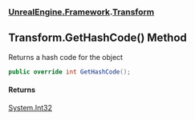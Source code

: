 ### [UnrealEngine.Framework](./UnrealEngine-Framework.md 'UnrealEngine.Framework').[Transform](./Transform.md 'UnrealEngine.Framework.Transform')
## Transform.GetHashCode() Method
Returns a hash code for the object  
```csharp
public override int GetHashCode();
```
#### Returns
[System.Int32](https://docs.microsoft.com/en-us/dotnet/api/System.Int32 'System.Int32')  
